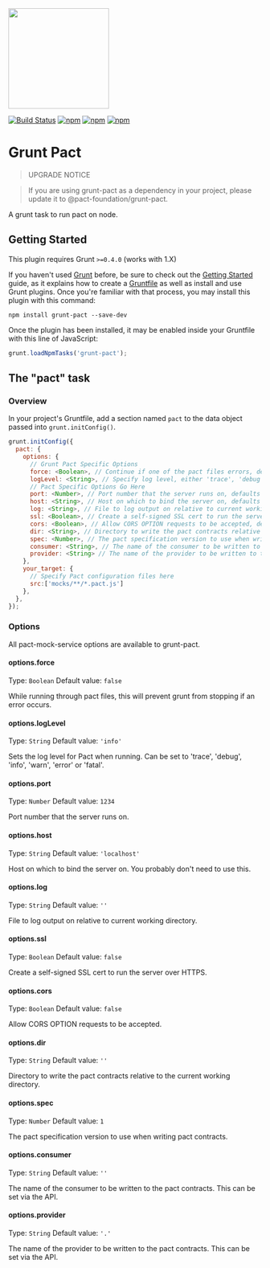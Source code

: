 <img src="https://raw.githubusercontent.com/pact-foundation/pact-logo/master/media/logo-black.png" width="200">

[![Build Status](https://travis-ci.org/pact-foundation/grunt-pact.svg?branch=master)](https://travis-ci.org/pact-foundation/grunt-pact)
[![npm](https://img.shields.io/npm/v/@pact-foundation/grunt-pact.svg?maxAge=2592000)](https://www.npmjs.com/package/@pact-foundation/grunt-pact)
[![npm](https://img.shields.io/github/license/pact-foundation/grunt-pact.svg?maxAge=2592000)](https://github.com/pact-foundation/grunt-pact/blob/master/LICENSE)
[![npm](https://img.shields.io/david/pact-foundation/grunt-pact.svg?maxAge=2592000)](https://www.npmjs.com/package/@pact-foundation/grunt-pact)
<!---[![npm](https://img.shields.io/npm/dt/pact-foundation/grunt-pact.svg?maxAge=2592000)](https://www.npmjs.com/package/@pact-foundation/grunt-pact)-->

# Grunt Pact

> UPGRADE NOTICE

> If you are using grunt-pact as a dependency in your project, please update it to @pact-foundation/grunt-pact.

A grunt task to run pact on node.

## Getting Started
This plugin requires Grunt `>=0.4.0` (works with 1.X)

If you haven't used [Grunt](http://gruntjs.com/) before, be sure to check out the [Getting Started](http://gruntjs.com/getting-started) guide, as it explains how to create a [Gruntfile](http://gruntjs.com/sample-gruntfile) as well as install and use Grunt plugins. Once you're familiar with that process, you may install this plugin with this command:

```shell
npm install grunt-pact --save-dev
```

Once the plugin has been installed, it may be enabled inside your Gruntfile with this line of JavaScript:

```js
grunt.loadNpmTasks('grunt-pact');
```

## The "pact" task

### Overview
In your project's Gruntfile, add a section named `pact` to the data object passed into `grunt.initConfig()`.

```js
grunt.initConfig({
  pact: {
    options: {
      // Grunt Pact Specific Options
      force: <Boolean>, // Continue if one of the pact files errors, defaults to 'false'
      logLevel: <String>, // Specify log level, either 'trace', 'debug', 'info', 'warn', 'error' or 'fatal', defaults to 'info'
      // Pact Specific Options Go Here
      port: <Number>, // Port number that the server runs on, defaults to 1234
      host: <String>, // Host on which to bind the server on, defaults to 'localhost'
      log: <String>, // File to log output on relative to current working directory, defaults to none
      ssl: <Boolean>, // Create a self-signed SSL cert to run the server over HTTPS, defaults to 'false'
      cors: <Boolean>, // Allow CORS OPTION requests to be accepted, defaults to 'false'
      dir: <String>, // Directory to write the pact contracts relative to the current working directory, defaults to none
      spec: <Number>, // The pact specification version to use when writing pact contracts, defaults to '1'
      consumer: <String>, // The name of the consumer to be written to the pact contracts, defaults to none
      provider: <String> // The name of the provider to be written to the pact contracts, defaults to none
    },
    your_target: {
      // Specify Pact configuration files here
      src:['mocks/**/*.pact.js']
    },
  },
});
```

### Options

All pact-mock-service options are available to grunt-pact.

#### options.force
Type: `Boolean`
Default value: `false`

While running through pact files, this will prevent grunt from stopping if an error occurs.  

#### options.logLevel
Type: `String`
Default value: `'info'`

Sets the log level for Pact when running.  Can be set to 'trace', 'debug', 'info', 'warn', 'error' or 'fatal'.

#### options.port
Type: `Number`
Default value: `1234`

Port number that the server runs on.

#### options.host
Type: `String`
Default value: `'localhost'`

Host on which to bind the server on.  You probably don't need to use this.

#### options.log
Type: `String`
Default value: `''`

File to log output on relative to current working directory.

#### options.ssl
Type: `Boolean`
Default value: `false`

Create a self-signed SSL cert to run the server over HTTPS.

#### options.cors
Type: `Boolean`
Default value: `false`

Allow CORS OPTION requests to be accepted.

#### options.dir
Type: `String`
Default value: `''`

Directory to write the pact contracts relative to the current working directory.

#### options.spec
Type: `Number`
Default value: `1`

The pact specification version to use when writing pact contracts.

#### options.consumer
Type: `String`
Default value: `''`

The name of the consumer to be written to the pact contracts. This can be set via the API.

#### options.provider
Type: `String`
Default value: `'.'`

The name of the provider to be written to the pact contracts. This can be set via the API.

